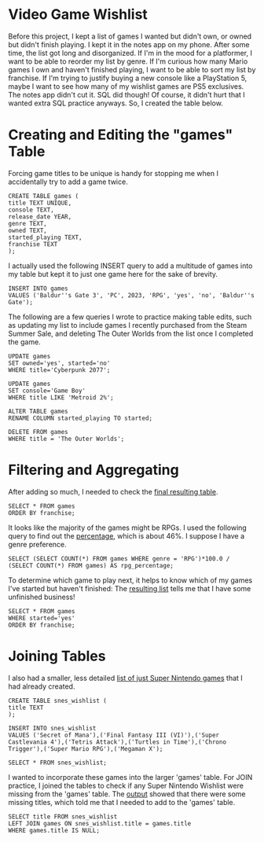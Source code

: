 # Video Game Wishlist

Before this project, I kept a list of games I wanted but didn't own, or owned but didn't finish playing. I kept it in the notes app on my phone. After some time, the list got long and disorganized. If I'm in the mood for a platformer, I want to be able to reorder my list by genre. If I'm curious how many Mario games I own and haven't finished playing, I want to be able to sort my list by franchise. If I'm trying to justify buying a new console like a PlayStation 5, maybe I want to see how many of my wishlist games are PS5 exclusives. The notes app didn't cut it. SQL did though! Of course, it didn't hurt that I wanted extra SQL practice anyways. So, I created the table below.

# Creating and Editing the "games" Table
Forcing game titles to be unique is handy for stopping me when I accidentally try to add a game twice.

    CREATE TABLE games (
    title TEXT UNIQUE,
    console TEXT,
    release_date YEAR,
    genre TEXT,
    owned TEXT,
    started_playing TEXT,
    franchise TEXT
    );

I actually used the following INSERT query to add a multitude of games into my table but kept it to just one game here for the sake of brevity.

    INSERT INTO games
    VALUES ('Baldur''s Gate 3', 'PC', 2023, 'RPG', 'yes', 'no', 'Baldur''s Gate');

The following are a few queries I wrote to practice making table edits, such as updating my list to include games I recently purchased from the Steam Summer Sale, and deleting The Outer Worlds from the list once I completed the game.

    UPDATE games
    SET owned='yes', started='no'
    WHERE title='Cyberpunk 2077';

    UPDATE games
    SET console='Game Boy'
    WHERE title LIKE 'Metroid 2%';

    ALTER TABLE games
    RENAME COLUMN started_playing TO started;

    DELETE FROM games
    WHERE title = 'The Outer Worlds';

# Filtering and Aggregating 

After adding so much, I needed to check the [final resulting table](https://github.com/mwdemos/Data-Analysis-Portfolio/blob/main/Video%20Game%20Wishlist/SQL%20Code%20Outputs/VideoGameWishlist_games_output_orderByFranchise.pdf).

    SELECT * FROM games
    ORDER BY franchise;

It looks like the majority of the games might be RPGs. I used the following query to find out the [percentage](https://github.com/mwdemos/Data-Analysis-Portfolio/blob/main/Video%20Game%20Wishlist/SQL%20Code%20Outputs/VideoGameWishlist_games_output_rpg_percentage.pdf), which is about 46%. I suppose I have a genre preference.

    SELECT (SELECT COUNT(*) FROM games WHERE genre = 'RPG')*100.0 / (SELECT COUNT(*) FROM games) AS rpg_percentage;

To determine which game to play next, it helps to know which of my games I've started but haven't finished: The [resulting list](https://github.com/mwdemos/Data-Analysis-Portfolio/blob/main/Video%20Game%20Wishlist/SQL%20Code%20Outputs/VideoGameWishlist_games_output_started.pdf) tells me that I have some unfinished business!

    SELECT * FROM games
    WHERE started='yes'
    ORDER BY franchise;

# Joining Tables

I also had a smaller, less detailed [list of just Super Nintendo games](https://github.com/mwdemos/Data-Analysis-Portfolio/blob/main/Video%20Game%20Wishlist/SQL%20Code%20Outputs/VideoGameWishlist_snes_wishlist_output.pdf) that I had already created.

    CREATE TABLE snes_wishlist (
    title TEXT
    );

    INSERT INTO snes_wishlist
    VALUES ('Secret of Mana'),('Final Fantasy III (VI)'),('Super Castlevania 4'),('Tetris Attack'),('Turtles in Time'),('Chrono Trigger'),('Super Mario RPG'),('Megaman X');

    SELECT * FROM snes_wishlist;

I wanted to incorporate these games into the larger 'games' table. For JOIN practice, I joined the tables to check if any Super Nintendo Wishlist were missing from the 'games' table. The [output](https://github.com/mwdemos/Data-Analysis-Portfolio/blob/main/Video%20Game%20Wishlist/SQL%20Code%20Outputs/VideoGameWishlist_games_snes_wishlist_join.pdf) showed that there were some missing titles, which told me that I needed to add to the 'games' table.

    SELECT title FROM snes_wishlist
    LEFT JOIN games ON snes_wishlist.title = games.title
    WHERE games.title IS NULL;
